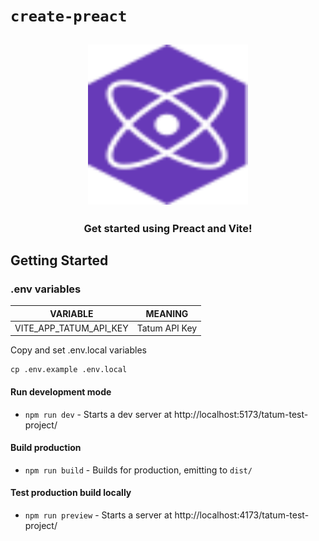 # `create-preact`

<h2 align="center">
  <img height="256" width="256" src="./src/assets/preact.svg">
</h2>

<h3 align="center">Get started using Preact and Vite!</h3>

## Getting Started

### .env variables

| VARIABLE               | MEANING       |
| ---------------------- | ------------- |
| VITE_APP_TATUM_API_KEY | Tatum API Key |

Copy and set .env.local variables

```
cp .env.example .env.local
```

#### Run development mode

- `npm run dev` - Starts a dev server at http://localhost:5173/tatum-test-project/

#### Build production

- `npm run build` - Builds for production, emitting to `dist/`

#### Test production build locally

- `npm run preview` - Starts a server at http://localhost:4173/tatum-test-project/ 